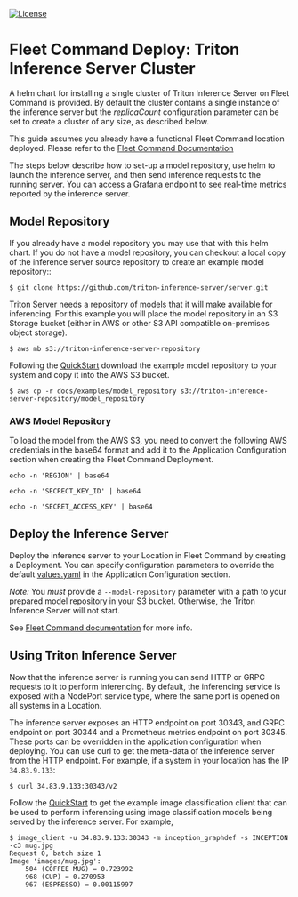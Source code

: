 <!--
# Copyright (c) 2018-2021, NVIDIA CORPORATION. All rights reserved.
#
# Redistribution and use in source and binary forms, with or without
# modification, are permitted provided that the following conditions
# are met:
#  * Redistributions of source code must retain the above copyright
#    notice, this list of conditions and the following disclaimer.
#  * Redistributions in binary form must reproduce the above copyright
#    notice, this list of conditions and the following disclaimer in the
#    documentation and/or other materials provided with the distribution.
#  * Neither the name of NVIDIA CORPORATION nor the names of its
#    contributors may be used to endorse or promote products derived
#    from this software without specific prior written permission.
#
# THIS SOFTWARE IS PROVIDED BY THE COPYRIGHT HOLDERS ``AS IS'' AND ANY
# EXPRESS OR IMPLIED WARRANTIES, INCLUDING, BUT NOT LIMITED TO, THE
# IMPLIED WARRANTIES OF MERCHANTABILITY AND FITNESS FOR A PARTICULAR
# PURPOSE ARE DISCLAIMED.  IN NO EVENT SHALL THE COPYRIGHT OWNER OR
# CONTRIBUTORS BE LIABLE FOR ANY DIRECT, INDIRECT, INCIDENTAL, SPECIAL,
# EXEMPLARY, OR CONSEQUENTIAL DAMAGES (INCLUDING, BUT NOT LIMITED TO,
# PROCUREMENT OF SUBSTITUTE GOODS OR SERVICES; LOSS OF USE, DATA, OR
# PROFITS; OR BUSINESS INTERRUPTION) HOWEVER CAUSED AND ON ANY THEORY
# OF LIABILITY, WHETHER IN CONTRACT, STRICT LIABILITY, OR TORT
# (INCLUDING NEGLIGENCE OR OTHERWISE) ARISING IN ANY WAY OUT OF THE USE
# OF THIS SOFTWARE, EVEN IF ADVISED OF THE POSSIBILITY OF SUCH DAMAGE.
-->

[![License](https://img.shields.io/badge/License-BSD3-lightgrey.svg)](https://opensource.org/licenses/BSD-3-Clause)

# Fleet Command Deploy: Triton Inference Server Cluster

A helm chart for installing a single cluster of Triton Inference Server on Fleet
Command is provided. By default the cluster contains a single instance of the
inference server but the *replicaCount* configuration parameter can be set to
create a cluster of any size, as described below.

This guide assumes you already have a functional Fleet Command location
deployed.  Please refer to the [Fleet Command
Documentation](https://docs.nvidia.com/fleet-command/prod_fleet-command/prod_fleet-command/overview.html)

The steps below describe how to set-up a model repository, use helm to launch
the inference server, and then send inference requests to the running server.
You can access a Grafana endpoint to see real-time metrics reported by the
inference server.

## Model Repository

If you already have a model repository you may use that with this helm
chart. If you do not have a model repository, you can checkout a local
copy of the inference server source repository to create an example
model repository::

```
$ git clone https://github.com/triton-inference-server/server.git
```

Triton Server needs a repository of models that it will make available
for inferencing. For this example you will place the model repository
in an S3 Storage bucket (either in AWS or other S3 API compatible on-premises object storage).

```
$ aws mb s3://triton-inference-server-repository
```

Following the [QuickStart](../../docs/quickstart.md) download the
example model repository to your system and copy it into the AWS S3
bucket.

```
$ aws cp -r docs/examples/model_repository s3://triton-inference-server-repository/model_repository
```

### AWS Model Repository
To load the model from the AWS S3, you need to convert the following AWS
credentials in the base64 format and add it to the Application Configuration
section when creating the Fleet Command Deployment.

```
echo -n 'REGION' | base64
```
```
echo -n 'SECRECT_KEY_ID' | base64
```
```
echo -n 'SECRET_ACCESS_KEY' | base64
```

## Deploy the Inference Server

Deploy the inference server to your Location in Fleet Command by creating a
Deployment.  You can specify configuration parameters to override the default
[values.yaml](values.yaml) in the Application Configuration section.  

*Note:* You _must_ provide a `--model-repository` parameter with a path to your
prepared model repository in your S3 bucket.  Otherwise, the Triton Inference
Server will not start.

See [Fleet Command documentation](https://docs.nvidia.com/fleet-command/prod_fleet-command/prod_fleet-command/ug-deploying-to-the-edge.html)
for more info.

## Using Triton Inference Server

Now that the inference server is running you can send HTTP or GRPC requests to
it to perform inferencing. By default, the inferencing service is exposed with a
NodePort service type, where the same port is opened on all systems in a
Location.

The inference server exposes an HTTP endpoint on port 30343, and GRPC endpoint
on port 30344 and a Prometheus metrics endpoint on port 30345. These ports can
be overridden in the application configuration when deploying.  You can use curl
to get the meta-data of the inference server from the HTTP endpoint.  For
example, if a system in your location has the IP `34.83.9.133`:

```
$ curl 34.83.9.133:30343/v2
```

Follow the [QuickStart](../../docs/quickstart.md) to get the example
image classification client that can be used to perform inferencing
using image classification models being served by the inference
server. For example,

```
$ image_client -u 34.83.9.133:30343 -m inception_graphdef -s INCEPTION -c3 mug.jpg
Request 0, batch size 1
Image 'images/mug.jpg':
    504 (COFFEE MUG) = 0.723992
    968 (CUP) = 0.270953
    967 (ESPRESSO) = 0.00115997
```
